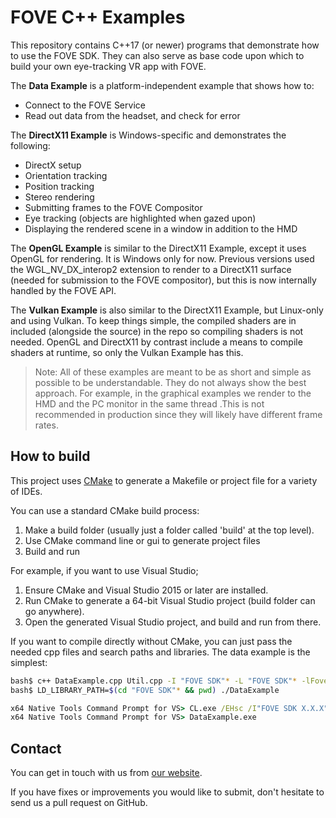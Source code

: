 # FOVE C++ Examples

This repository contains C++17 (or newer) programs that demonstrate how to use the FOVE SDK. They can also serve as base code upon which to build your own eye-tracking VR app with FOVE.

The **Data Example** is a platform-independent example that shows how to:
- Connect to the FOVE Service
- Read out data from the headset, and check for error

The **DirectX11 Example** is Windows-specific and demonstrates the following:
- DirectX setup
- Orientation tracking
- Position tracking
- Stereo rendering
- Submitting frames to the FOVE Compositor
- Eye tracking (objects are highlighted when gazed upon)
- Displaying the rendered scene in a window in addition to the HMD

The **OpenGL Example** is similar to the DirectX11 Example, except it uses OpenGL for rendering. It is Windows only for now. Previous versions used the WGL_NV_DX_interop2 extension to render to a DirectX11 surface (needed for submission to the FOVE compositor), but this is now internally handled by the FOVE API.

The **Vulkan Example** is also similar to the DirectX11 Example, but Linux-only and using Vulkan. To keep things simple, the compiled shaders are in included (alongside the source) in the repo so compiling shaders is not needed. OpenGL and DirectX11 by contrast include a means to compile shaders at runtime, so only the Vulkan Example has this.

> Note: All of these examples are meant to be as short and simple as possible to be understandable. They do not always show the best approach. For example, in the graphical examples we render to the HMD and the PC monitor in the same thread .This is not recommended in production since they will likely have different frame rates.

## How to build

This project uses [CMake](https://cmake.org/) to generate a Makefile or project file for a variety of IDEs.

You can use a standard CMake build process:
1. Make a build folder (usually just a folder called 'build' at the top level).
2. Use CMake command line or gui to generate project files
3. Build and run

For example, if you want to use Visual Studio;
1. Ensure CMake and Visual Studio 2015 or later are installed.
2. Run CMake to generate a 64-bit Visual Studio project (build folder can go anywhere).
3. Open the generated Visual Studio project, and build and run from there.

If you want to compile directly without CMake, you can just pass the needed cpp files and search paths and libraries. The data example is the simplest:

```bash
bash$ c++ DataExample.cpp Util.cpp -I "FOVE SDK"* -L "FOVE SDK"* -lFoveClient -o DataExample
bash$ LD_LIBRARY_PATH=$(cd "FOVE SDK"* && pwd) ./DataExample
```

```cmd
x64 Native Tools Command Prompt for VS> CL.exe /EHsc /I"FOVE SDK X.X.X" DataExample.cpp Util.cpp "FOVE SDK X.X.X/FoveClient.lib"
x64 Native Tools Command Prompt for VS> DataExample.exe
```

## Contact

You can get in touch with us from [our website](https://fove-inc.com/contact/).

If you have fixes or improvements you would like to submit, don't hesitate to send us a pull request on GitHub.
